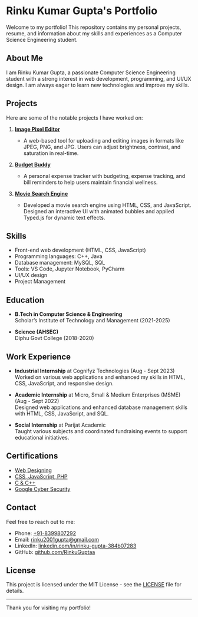 # Rinku Kumar Gupta's Portfolio

Welcome to my portfolio! This repository contains my personal projects, resume, and information about my skills and experiences as a Computer Science Engineering student.

## About Me

I am Rinku Kumar Gupta, a passionate Computer Science Engineering student with a strong interest in web development, programming, and UI/UX design. I am always eager to learn new technologies and improve my skills.

## Projects

Here are some of the notable projects I have worked on:

1. **[Image Pixel Editor](https://rinkuguptaa.github.io/Image-Pixal-Editor/)**
   - A web-based tool for uploading and editing images in formats like JPEG, PNG, and JPG. Users can adjust brightness, contrast, and saturation in real-time.

2. **[Budget Buddy](https://rinkuguptaa.github.io/Budget/)**
   - A personal expense tracker with budgeting, expense tracking, and bill reminders to help users maintain financial wellness.

3. **[Movie Search Engine](https://rinkuguptaa.github.io/Movie-Search-Engine/)**
   - Developed a movie search engine using HTML, CSS, and JavaScript. Designed an interactive UI with animated bubbles and applied Typed.js for dynamic text effects.

## Skills

- Front-end web development (HTML, CSS, JavaScript)
- Programming languages: C++, Java
- Database management: MySQL, SQL
- Tools: VS Code, Jupyter Notebook, PyCharm
- UI/UX design
- Project Management

## Education

- **B.Tech in Computer Science & Engineering**  
  Scholar’s Institute of Technology and Management (2021-2025)

- **Science (AHSEC)**  
  Diphu Govt College (2018-2020)

## Work Experience

- **Industrial Internship** at Cognifyz Technologies (Aug - Sept 2023)  
  Worked on various web applications and enhanced my skills in HTML, CSS, JavaScript, and responsive design.

- **Academic Internship** at Micro, Small & Medium Enterprises (MSME) (Aug - Sept 2022)  
  Designed web applications and enhanced database management skills with HTML, CSS, JavaScript, and SQL.

- **Social Internship** at Parijat Academic  
  Taught various subjects and coordinated fundraising events to support educational initiatives.

## Certifications

- [Web Designing](https://drive.google.com/file/d/1ahI3BlegfjefW4u63L6XcfJgOkvgI1ex/view?usp=drivesdk)
- [CSS, JavaScript, PHP](https://drive.google.com/file/d/17g4n6jmR9yjW7YX7PV6eydgOJT8Nmaoi/view?usp=drivesdk)
- [C & C++](https://drive.google.com/file/d/17hKziIhC3foTq6ZAhxuW6788LByf_YJI/view?usp=drivesdk)
- [Google Cyber Security](https://drive.google.com/file/d/1Z8DrteLSO4l2XgxktaUp-DV-uoB5qIV0/view?usp=drivesdk)

## Contact

Feel free to reach out to me:

- Phone: [+91-8399807292](tel:+918399807292)
- Email: [rinku2001gupta@gmail.com](mailto:rinku2001gupta@gmail.com)
- LinkedIn: [linkedin.com/in/rinku-gupta-384b07283](http://www.linkedin.com/in/rinku-gupta-384b07283)
- GitHub: [github.com/RinkuGuptaa](https://github.com/RinkuGuptaa)

## License

This project is licensed under the MIT License - see the [LICENSE](LICENSE) file for details.

---

Thank you for visiting my portfolio!
